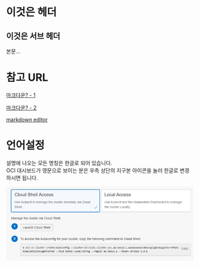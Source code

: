 이것은 헤더
===============

이것은 서브 헤더
---------------

본문...

# 참고 URL
[마크다운? - 1](http://gjchoi.github.io/env/Kramdown(%EB%A7%88%ED%81%AC%EB%8B%A4%EC%9A%B4)-%EC%82%AC%EC%9A%A9%EB%B2%95/)

[마크다운? - 2](https://theorydb.github.io/envops/2019/05/22/envops-blog-how-to-use-md/#%EC%9D%B4%EB%AF%B8%EC%A7%80%EB%A5%BC-%EC%89%BD%EA%B2%8C-%EC%97%85%EB%A1%9C%EB%93%9C-%ED%95%98%EB%8A%94-%EB%B0%A9%EB%B2%95)

[markdown editor](https://jbt.github.io/markdown-editor/)



# 언어설정

설명에 나오는 모든 명칭은 한글로 되어 있습니다.  
OCI 대시보드가 영문으로 보이는 분은 우측 상단의 지구본 아이콘을 눌러 한글로 변경하시면 됩니다.

![](images/cluster_cloud_shell_access.jpg)


